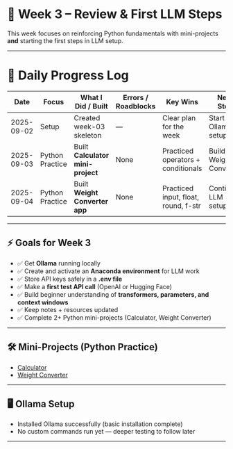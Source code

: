 # 📘 Week 3 – Review & First LLM Steps

This week focuses on reinforcing Python fundamentals with mini-projects **and** starting the first steps in LLM setup.  

---

# 📝 Daily Progress Log

| Date       | Focus            | What I Did / Built                | Errors / Roadblocks | Key Wins                             | Next Step              |
|------------|------------------|-----------------------------------|---------------------|--------------------------------------|------------------------|
| 2025-09-02 | Setup            | Created week-03 skeleton          | —                   | Clear plan for the week              | Start Ollama setup     |
| 2025-09-03 | Python Practice  | Built **Calculator mini-project** | None                | Practiced operators + conditionals   | Build Weight Converter |
| 2025-09-04 | Python Practice  | Built **Weight Converter app**    | None                | Practiced input, float, round, f-str | Continue LLM setup     |

---

## ⚡ Goals for Week 3
- ✅ Get **Ollama** running locally  
- ✅ Create and activate an **Anaconda environment** for LLM work  
- ✅ Store API keys safely in a **.env file**  
- ✅ Make a **first test API call** (OpenAI or Hugging Face)  
- ✅ Build beginner understanding of **transformers, parameters, and context windows**  
- ✅ Keep notes + resources updated  
- ✅ Complete 2+ Python mini-projects (Calculator, Weight Converter)  

---

## 🛠️ Mini-Projects (Python Practice)
- [Calculator](mini-projects/calculator/README.md)  
- [Weight Converter](mini-projects/weight-converter/README.md)  

---

## 🖥️ Ollama Setup
- Installed Ollama successfully (basic installation complete)  
- No custom commands run yet — deeper testing to follow later 

---


